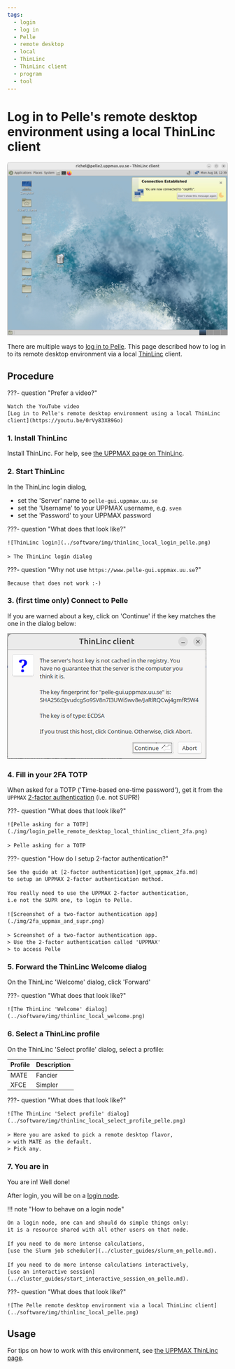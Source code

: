 ```yaml
---
tags:
  - login
  - log in
  - Pelle
  - remote desktop
  - local
  - ThinLinc
  - ThinLinc client
  - program
  - tool
---
```


# Log in to Pelle's remote desktop environment using a local ThinLinc client

![The Pelle remote desktop environment via a local ThinLinc client](../software/img/thinlinc_local_pelle.png)

There are multiple ways to [log in to Pelle](login_pelle.md).
This page described how to log in to its remote desktop environment
via a local [ThinLinc](../software/thinlinc.md) client.

## Procedure

???- question "Prefer a video?"

    Watch the YouTube video
    [Log in to Pelle's remote desktop environment using a local ThinLinc client](https://youtu.be/0rVy83X89Go)

### 1. Install ThinLinc

Install ThinLinc. For help, see [the UPPMAX page on ThinLinc](../software/thinlinc.md).

### 2. Start ThinLinc

In the ThinLinc login dialog,

- set the 'Server' name to `pelle-gui.uppmax.uu.se`
- set the 'Username' to your UPPMAX username, e.g. `sven`
- set the 'Password' to your UPPMAX password

???- question "What does that look like?"

    ![ThinLinc login](../software/img/thinlinc_local_login_pelle.png)

    > The ThinLinc login dialog

???- question "Why not use `https://www.pelle-gui.uppmax.uu.se`?"

    Because that does not work :-)

### 3. (first time only) Connect to Pelle

If you are warned about a key, click on 'Continue'
if the key matches the one in the dialog below:

![Pelle ThinLinc fingerprint](./img/login_pelle_remote_desktop_local_thinlinc_client_fingerprint.png)

### 4. Fill in your 2FA TOTP

When asked for a TOTP ('Time-based one-time password'),
get it from the `UPPMAX` [2-factor authentication](get_uppmax_2fa.md) (i.e. not SUPR!)

???- question "What does that look like?"

    ![Pelle asking for a TOTP](./img/login_pelle_remote_desktop_local_thinlinc_client_2fa.png)

    > Pelle asking for a TOTP

???- question "How do I setup 2-factor authentication?"

    See the guide at [2-factor authentication](get_uppmax_2fa.md)
    to setup an UPPMAX 2-factor authentication method.

    You really need to use the UPPMAX 2-factor authentication,
    i.e not the SUPR one, to login to Pelle.

    ![Screenshot of a two-factor authentication app](./img/2fa_uppmax_and_supr.png)

    > Screenshot of a two-factor authentication app.
    > Use the 2-factor authentication called 'UPPMAX'
    > to access Pelle


### 5. Forward the ThinLinc Welcome dialog

On the ThinLinc 'Welcome' dialog, click 'Forward'

???- question "What does that look like?"

    ![The ThinLinc 'Welcome' dialog](../software/img/thinlinc_local_welcome.png)

### 6. Select a ThinLinc profile

On the ThinLinc 'Select profile' dialog, select a profile:

Profile|Description
-------|--------------
MATE   |Fancier
XFCE   |Simpler

???- question "What does that look like?"

    ![The ThinLinc 'Select profile' dialog](../software/img/thinlinc_local_select_profile_pelle.png)

    > Here you are asked to pick a remote desktop flavor,
    > with MATE as the default.
    > Pick any.

### 7. You are in

You are in! Well done!

After login, you will be on a [login node](../cluster_guides/login_node.md).

!!! note "How to behave on a login node"

    On a login node, one can and should do simple things only:
    it is a resource shared with all other users on that node.

    If you need to do more intense calculations,
    [use the Slurm job scheduler](../cluster_guides/slurm_on_pelle.md).

    If you need to do more intense calculations interactively,
    [use an interactive session](../cluster_guides/start_interactive_session_on_pelle.md).

???- question "What does that look like?"

    ![The Pelle remote desktop environment via a local ThinLinc client](../software/img/thinlinc_local_pelle.png)

## Usage

For tips on how to work with this environment,
see [the UPPMAX ThinLinc page](../software/thinlinc.md).
